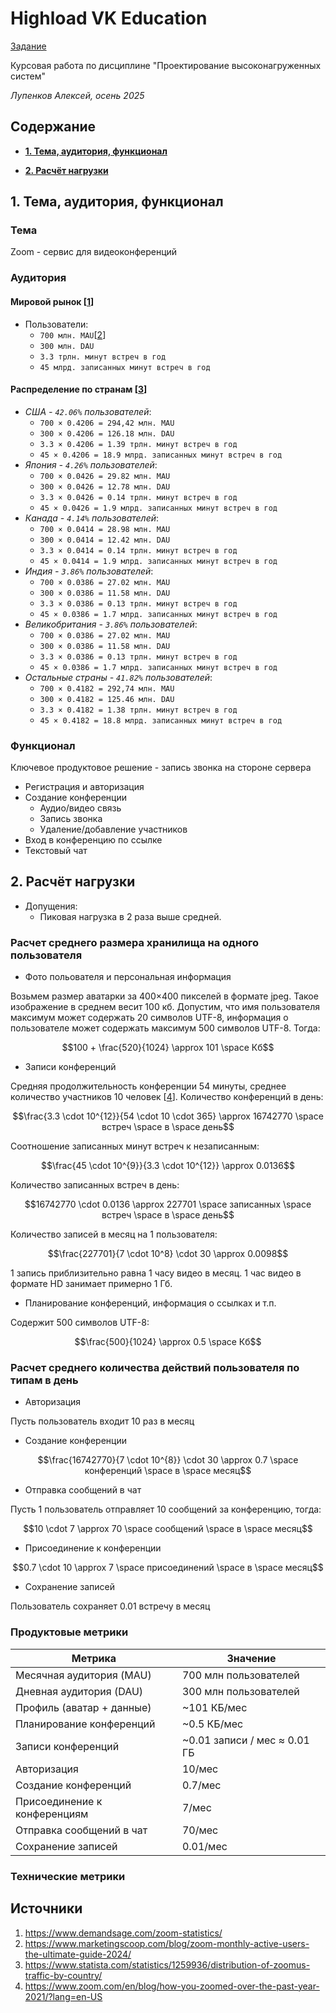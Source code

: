 # Highload VK Education

[Задание](https://github.com/init/highload/blob/main/homework_architecture.md)

Курсовая работа по дисциплине "Проектирование высоконагруженных систем"

*Лупенков Алексей, осень 2025*


## Содержание
* [**1. Тема, аудитория, функционал**](#1-тема-аудитория-функционал)

* [**2. Расчёт нагрузки**](#2-расчёт-нагрузки)

## 1. Тема, аудитория, функционал

### Тема

Zoom - сервис для видеоконференций

### Аудитория

#### Мировой рынок [[1](https://www.demandsage.com/zoom-statistics/)]
* Пользователи:
  * ```700 млн. MAU```[[2](https://www.marketingscoop.com/blog/zoom-monthly-active-users-the-ultimate-guide-2024/)]
  * ```300 млн. DAU```
  * ```3.3 трлн. минут встреч в год```
  * ```45 млрд. записанных минут встреч в год```

#### Распределение по странам [[3](https://www.statista.com/statistics/1259936/distribution-of-zoomus-traffic-by-country/)]
* *США - ```42.06%``` пользователей*:
  * ```700 × 0.4206 = 294,42 млн. MAU```
  * ```300 × 0.4206 = 126.18 млн. DAU```
  * ```3.3 × 0.4206 = 1.39 трлн. минут встреч в год```
  * ```45 × 0.4206 = 18.9 млрд. записанных минут встреч в год```
* *Япония - ```4.26%``` пользователей*:
  * ```700 × 0.0426 = 29.82 млн. MAU```
  * ```300 × 0.0426 = 12.78 млн. DAU```
  * ```3.3 × 0.0426 = 0.14 трлн. минут встреч в год```
  * ```45 × 0.0426 = 1.9 млрд. записанных минут встреч в год```
* *Канада - ```4.14%``` пользователей*:
  * ```700 × 0.0414 = 28.98 млн. MAU```
  * ```300 × 0.0414 = 12.42 млн. DAU```
  * ```3.3 × 0.0414 = 0.14 трлн. минут встреч в год```
  * ```45 × 0.0414 = 1.9 млрд. записанных минут встреч в год```
* *Индия - ```3.86%``` пользователей*:
  * ```700 × 0.0386 = 27.02 млн. MAU```
  * ```300 × 0.0386 = 11.58 млн. DAU```
  * ```3.3 × 0.0386 = 0.13 трлн. минут встреч в год```
  * ```45 × 0.0386 = 1.7 млрд. записанных минут встреч в год```
* *Великобритания - ```3.86%``` пользователей*:
  * ```700 × 0.0386 = 27.02 млн. MAU```
  * ```300 × 0.0386 = 11.58 млн. DAU```
  * ```3.3 × 0.0386 = 0.13 трлн. минут встреч в год```
  * ```45 × 0.0386 = 1.7 млрд. записанных минут встреч в год```
* *Остальные страны - ```41.82%``` пользователей*:
  * ```700 × 0.4182 = 292,74 млн. MAU```
  * ```300 × 0.4182 = 125.46 млн. DAU```
  * ```3.3 × 0.4182 = 1.38 трлн. минут встреч в год```
  * ```45 × 0.4182 = 18.8 млрд. записанных минут встреч в год```

### Функционал

Ключевое продуктовое решение - запись звонка на стороне сервера

* Регистрация и авторизация
* Создание конференции
    * Аудио/видео связь
    * Запись звонка
    * Удаление/добавление участников
* Вход в конференцию по ссылке
* Текстовый чат

## 2. Расчёт нагрузки
* Допущения:
    *   Пиковая нагрузка в 2 раза выше средней.

### Расчет среднего размера хранилища на одного пользователя
* Фото польователя и персональная информация

Возьмем размер аватарки за 400×400 пикселей в формате jpeg. Такое изображение в среднем весит 100 кб. Допустим, что имя пользователя максимум может содержать 20 символов UTF-8, информация о пользователе может содержать максимум 500 символов UTF-8. Тогда:


$$100 + \frac{520}{1024} \approx 101 \space Кб$$

* Записи конференций

Средняя продолжительность конференции 54 минуты, среднее количество участников 10 человек [[4](https://www.zoom.com/en/blog/how-you-zoomed-over-the-past-year-2021/?lang=en-US)]. Количество конференций в день:

$$\frac{3.3 \cdot 10^{12}}{54 \cdot 10 \cdot 365} \approx 16742770 \space встреч \space в  \space день$$

Соотношение записанных минут встреч к незаписанным:

$$\frac{45 \cdot 10^{9}}{3.3 \cdot 10^{12}} \approx 0.0136$$

Количество записанных встреч в день:

$$16742770 \cdot 0.0136 \approx 227701 \space записанных \space встреч \space в  \space день$$

Количество записей в месяц на 1 пользователя:

$$\frac{227701}{7 \cdot 10^8} \cdot 30 \approx 0.0098$$

1 запись приблизительно равна 1 часу видео в месяц. 1 час видео в формате HD занимает примерно 1 Гб.

* Планирование конференций, информация о ссылках и т.п.

Содержит 500 символов UTF-8:

$$\frac{500}{1024} \approx 0.5 \space Кб$$

### Расчет среднего количества действий пользователя по типам в день
* Авторизация

Пусть пользователь входит 10 раз в месяц

* Создание конференции

$$\frac{16742770}{7 \cdot 10^{8}} \cdot 30 \approx 0.7 \space конференций \space в \space месяц$$

* Отправка сообщений в чат

Пусть 1 пользователь отправляет 10 сообщений за конференцию, тогда:

$$10 \cdot 7 \approx 70 \space сообщений \space в \space месяц$$

* Присоединение к конференции

$$0.7 \cdot 10 \approx 7 \space присоединений \space в \space месяц$$

* Сохранение записей

Пользователь сохраняет 0.01 встречу в месяц

### Продуктовые метрики

| Метрика                                | Значение                  |
|----------------------------------------|---------------------------|
| Месячная аудитория (MAU)               | 700 млн пользователей     |
| Дневная аудитория (DAU)                | 300 млн пользователей     |
| Профиль (аватар + данные)              | ~101 КБ/мес               |
| Планирование конференций               | ~0.5 КБ/мес               |
| Записи конференций                     | ~0.01 записи / мес ≈ 0.01 ГБ |
| Авторизация                            | 10/мес                    |
| Создание конференций                   | 0.7/мес                   |
| Присоединение к конференциям           | 7/мес                     |
| Отправка сообщений в чат               | 70/мес                    |
| Сохранение записей                     | 0.01/мес                  |

### Технические метрики

## Источники
1. https://www.demandsage.com/zoom-statistics/
2. https://www.marketingscoop.com/blog/zoom-monthly-active-users-the-ultimate-guide-2024/
3. https://www.statista.com/statistics/1259936/distribution-of-zoomus-traffic-by-country/
4. https://www.zoom.com/en/blog/how-you-zoomed-over-the-past-year-2021/?lang=en-US